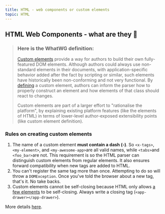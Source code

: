 ```yaml
---
title: HTML - web components or custom elements
topic: HTML
---
```

## HTML Web Components - what are they 🤔

> ### Here is the WhatWG definition:
>
> [Custom elements](https://html.spec.whatwg.org/multipage/custom-elements.html#custom-element) provide a way for authors to build their own fully-featured DOM elements. Although authors could always use non-standard elements in their documents, with application-specific behavior added after the fact by scripting or similar, such elements have historically been non-conforming and not very functional. By [defining](https://html.spec.whatwg.org/multipage/custom-elements.html#element-definition) a custom element, authors can inform the parser how to properly construct an element and how elements of that class should react to changes.
>
> Custom elements are part of a larger effort to "rationalise the platform", by explaining existing platform features (like the elements of HTML) in terms of lower-level author-exposed extensibility points (like custom element definition).

### Rules on creating custom elements

1. The name of a custom element **must contain a dash (-)**. So `<x-tags>`, `<my-element>`, and `<my-awesome-app>`are all valid names, while `<tabs>`and `<foo_bar>`are not. This requirement is so the HTML parser can distinguish custom elements from regular elements. It also ensures forward compatibility when new tags are added to HTML.
2. You can't register the same tag more than once. Attempting to do so will throw a `DOMException`. Once you've told the browser about a new tag, that's it. No take backs.
3. Custom elements cannot be self-closing because HTML only allows [a few elements](https://html.spec.whatwg.org/multipage/syntax.html#void-elements) to be self-closing. Always write a closing tag (`<app-drawer></app-drawer>`).

More details [here](https://developers.google.com/web/fundamentals/web-components/customelements).